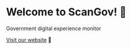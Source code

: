 # Welcome to ScanGov! 👋

Government digital experience monitor

[Visit our website](https://scangov.org) 🔗
